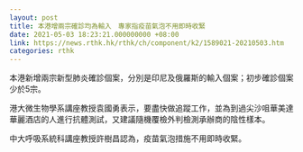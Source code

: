 ```yaml
---
layout: post
title: 本港增兩宗確診均為輸入　專家指疫苗氣泡不用即時收緊
date: 2021-05-03 18:23:21.000000000 +08:00
link: https://news.rthk.hk/rthk/ch/component/k2/1589021-20210503.htm
categories: rthk
---
```


本港新增兩宗新型肺炎確診個案，分別是印尼及俄羅斯的輸入個案；初步確診個案少於5宗。

港大微生物學系講座教授袁國勇表示，要盡快做追蹤工作，並為到過尖沙咀華美達華麗酒店的人進行抗體測試，又建議隨機覆檢外判檢測承辦商的陰性樣本。

中大呼吸系統科講座教授許樹昌認為，疫苗氣泡措施不用即時收緊。
